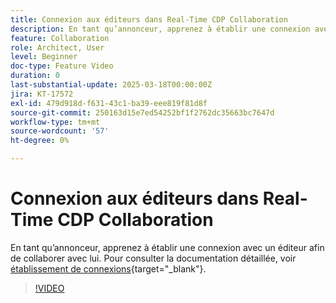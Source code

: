 ```yaml
---
title: Connexion aux éditeurs dans Real-Time CDP Collaboration
description: En tant qu’annonceur, apprenez à établir une connexion avec un éditeur afin de collaborer avec lui.
feature: Collaboration
role: Architect, User
level: Beginner
doc-type: Feature Video
duration: 0
last-substantial-update: 2025-03-18T00:00:00Z
jira: KT-17572
exl-id: 479d918d-f631-43c1-ba39-eee819f81d8f
source-git-commit: 250163d15e7ed54252bf1f2762dc35663bc7647d
workflow-type: tm+mt
source-wordcount: '57'
ht-degree: 0%

---
```


# Connexion aux éditeurs dans Real-Time CDP Collaboration

En tant qu’annonceur, apprenez à établir une connexion avec un éditeur afin de collaborer avec lui. Pour consulter la documentation détaillée, voir [établissement de connexions](https://experienceleague.adobe.com/fr/docs/real-time-cdp-collaboration/using/connect/establishing-connections){target="_blank"}.

>[!VIDEO](https://video.tv.adobe.com/v/3452218/?learn=on&enablevpops)

